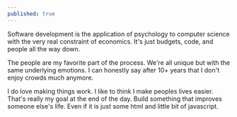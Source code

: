 ```yaml
---
published: true
---
```

Software development is the application of psychology to computer science with the very real constraint of economics.  It's just budgets, code, and people all the way down.

The people are my favorite part of the process.  We're all unique but with the same underlying emotions.  I can honestly say after 10+ years that I don't enjoy crowds much anymore. 

I do love making things work.  I like to think I make peoples lives easier.  That's really my goal at the end of the day.  Build something that improves someone else's life. Even if it is just some html and little bit of javascript.